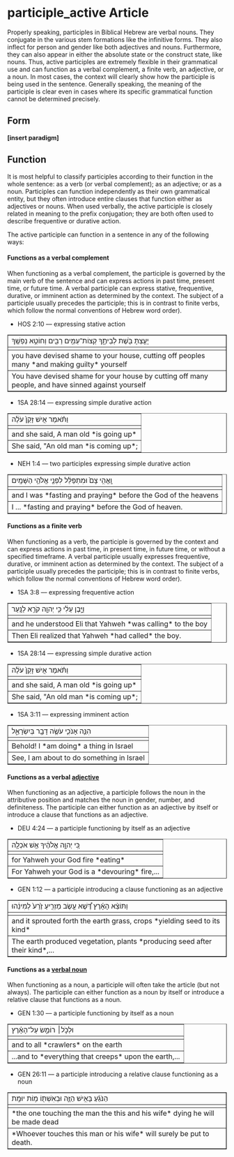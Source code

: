 # participle_active Article
Properly speaking, participles in Biblical Hebrew are verbal nouns. They conjugate in the various stem formations like the infinitive forms.  They also inflect for person and gender like both adjectives and nouns.  Furthermore, they can also appear in either the absolute state or the construct state, like nouns.  Thus, active participles are extremely flexible in their grammatical use and can function as a verbal complement, a finite verb, an adjective, or a noun.  In most cases, the context will clearly show how the participle is being used in the sentence.  Generally speaking, the meaning of the participle is clear even in cases where its specific grammatical function cannot be determined precisely.   

## Form

**[insert paradigm]**

## Function
It is most helpful to classify participles according to their function in the whole sentence: as a verb (or verbal complement); as an adjective; or as a noun.  Participles can function independently as their own grammatical entity, but they often introduce entire clauses that function either as adjectives or nouns.  When used verbally, the active participle is closely related in meaning to the prefix conjugation; they are both often used to describe frequentive or durative action.

The active participle can function in a sentence in any of the following ways:

#### Functions as a verbal complement
When functioning as a verbal complement, the participle is governed by the main verb of the sentence and can express actions in past time, present time, or future time.  A verbal participle can express stative, frequentive, durative, or imminent action as determined by the context.  The subject of a participle usually precedes the participle; this is in contrast to finite verbs, which follow the normal conventions of Hebrew word order).

* HOS 2:10 –– expressing stative action
<table border="1" class="docutils">
<colgroup>
<col width="100%" />
</colgroup>
<tbody valign="top">
<tr class="row-odd"><td>יָעַ֥צְתָּ בֹּ֖שֶׁת לְבֵיתֶ֑ךָ קְצוֹת־עַמִּ֥ים רַבִּ֖ים וְחוֹטֵ֥א נַפְשֶֽׁךָ</td>
</tr>
<tr class="row-even"><td></td>
</tr>
<tr class="row-odd"><td>you have devised shame to your house, cutting off peoples many *and making guilty* yourself</td>
</tr>
<tr class="row-even"><td>You have devised shame for your house by cutting off many people, and have sinned against yourself</td>
</tr>
</tbody>
</table>

* 1SA 28:14 –– expressing simple durative action
<table border="1" class="docutils">
<colgroup>
<col width="100%" />
</colgroup>
<tbody valign="top">
<tr class="row-odd"><td>וַתֹּ֗אמֶר אִ֤ישׁ זָקֵן֙ עֹלֶ֔ה</td>
</tr>
<tr class="row-even"><td></td>
</tr>
<tr class="row-odd"><td>and she said, A man old *is going up*</td>
</tr>
<tr class="row-even"><td>She said, "An old man *is coming up*;</td>
</tr>
</tbody>
</table>

* NEH 1:4 –– two participles expressing simple durative action
<table border="1" class="docutils">
<colgroup>
<col width="100%" />
</colgroup>
<tbody valign="top">
<tr class="row-odd"><td>וָֽאֱהִ֥י צָם֙ וּמִתְפַּלֵּ֔ל לִפְנֵ֖י אֱלֹהֵ֥י הַשָּׁמָֽיִם</td>
</tr>
<tr class="row-even"><td></td>
</tr>
<tr class="row-odd"><td>and I was *fasting and praying* before the God of the heavens</td>
</tr>
<tr class="row-even"><td>I ... *fasting and praying* before the God of heaven.</td>
</tr>
</tbody>
</table>


#### Functions as a finite verb
When functioning as a verb, the participle is governed by the context and can express actions in past time, in present time, in future time, or without a specified timeframe. A verbal participle usually expresses frequentive, durative, or imminent action as determined by the context.  The subject of a participle usually precedes the participle; this is in contrast to finite verbs, which follow the normal conventions of Hebrew word order).

* 1SA 3:8 –– expressing frequentive action
<table border="1" class="docutils">
<colgroup>
<col width="100%" />
</colgroup>
<tbody valign="top">
<tr class="row-odd"><td>וַיָּ֣בֶן עֵלִ֔י כִּ֥י יְהוָ֖ה קֹרֵ֥א לַנָּֽעַר</td>
</tr>
<tr class="row-even"><td></td>
</tr>
<tr class="row-odd"><td>and he understood Eli that Yahweh *was calling* to the boy</td>
</tr>
<tr class="row-even"><td>Then Eli realized that Yahweh *had called* the boy.</td>
</tr>
</tbody>
</table>

* 1SA 28:14 –– expressing simple durative action
<table border="1" class="docutils">
<colgroup>
<col width="100%" />
</colgroup>
<tbody valign="top">
<tr class="row-odd"><td>וַתֹּ֗אמֶר אִ֤ישׁ זָקֵן֙ עֹלֶ֔ה</td>
</tr>
<tr class="row-even"><td></td>
</tr>
<tr class="row-odd"><td>and she said, A man old *is going up*</td>
</tr>
<tr class="row-even"><td>She said, "An old man *is coming up*;</td>
</tr>
</tbody>
</table>

* 1SA 3:11 –– expressing imminent action
<table border="1" class="docutils">
<colgroup>
<col width="100%" />
</colgroup>
<tbody valign="top">
<tr class="row-odd"><td> הִנֵּ֧ה אָנֹכִ֛י עֹשֶׂ֥ה דָבָ֖ר בְּיִשְׂרָאֵ֑ל</td>
</tr>
<tr class="row-even"><td></td>
</tr>
<tr class="row-odd"><td>Behold! I *am doing* a thing in Israel</td>
</tr>
<tr class="row-even"><td>See, I am about to do something in Israel</td>
</tr>
</tbody>
</table>

#### Functions as a verbal [adjective](https://git.door43.org/Door43/en-uhg/src/master/content/adjective/02.md)
When functioning as an adjective, a participle follows the noun in the attributive position and matches the noun in gender, number, and definiteness.  The participle can either function as an adjective by itself or introduce a clause that functions as an adjective.

* DEU 4:24 –– a participle functioning by itself as an adjective
<table border="1" class="docutils">
<colgroup>
<col width="100%" />
</colgroup>
<tbody valign="top">
<tr class="row-odd"><td>כִּ֚י יְהוָ֣ה אֱלֹהֶ֔יךָ אֵ֥שׁ אֹכְלָ֖ה</td>
</tr>
<tr class="row-even"><td></td>
</tr>
<tr class="row-odd"><td>for Yahweh your God fire *eating*</td>
</tr>
<tr class="row-even"><td>For Yahweh your God is a *devouring* fire,...</td>
</tr>
</tbody>
</table>

* GEN 1:12 –– a participle introducing a clause functioning as an adjective
<table border="1" class="docutils">
<colgroup>
<col width="100%" />
</colgroup>
<tbody valign="top">
<tr class="row-odd"><td> וַתּוֹצֵ֨א הָאָ֜רֶץ דֶּ֠שֶׁא עֵ֣שֶׂב מַזְרִ֤יעַ זֶ֙רַע֙ לְמִינֵ֔הוּ</td>
</tr>
<tr class="row-even"><td></td>
</tr>
<tr class="row-odd"><td>and it sprouted forth the earth grass, crops *yielding seed to its kind*</td>
</tr>
<tr class="row-even"><td>The earth produced vegetation, plants *producing seed after their kind*,...</td>
</tr>
</tbody>
</table>

#### Functions as a [verbal noun](https://git.door43.org/Door43/en-uhg/src/master/content/verb/02.md#verbal-nouns) 
When functioning as a noun, a participle will often take the article (but not always).  The participle can either function as a noun by itself or introduce a relative clause that functions as a noun.

* GEN 1:30 –– a participle functioning by itself as a noun
<table border="1" class="docutils">
<colgroup>
<col width="100%" />
</colgroup>
<tbody valign="top">
<tr class="row-odd"><td>וּלְכֹ֣ל׀ רוֹמֵ֣שׂ עַל־הָאָ֗רֶץ</td>
</tr>
<tr class="row-even"><td></td>
</tr>
<tr class="row-odd"><td>and to all *crawlers* on the earth</td>
</tr>
<tr class="row-even"><td>...and to *everything that creeps* upon the earth,...</td>
</tr>
</tbody>
</table> 

* GEN 26:11 –– a participle introducing a relative clause functioning as a noun
<table border="1" class="docutils">
<colgroup>
<col width="100%" />
</colgroup>
<tbody valign="top">
<tr class="row-odd"><td>הַנֹּגֵ֜עַ בָּאִ֥ישׁ הַזֶּ֛ה וּבְאִשְׁתּ֖וֹ מ֥וֹת יוּמָֽת</td>
</tr>
<tr class="row-even"><td></td>
</tr>
<tr class="row-odd"><td>*the one touching the man the this and his wife* dying he will be made dead</td>
</tr>
<tr class="row-even"><td>*Whoever touches this man or his wife* will surely be put to death.</td>
</tr>
</tbody>
</table>